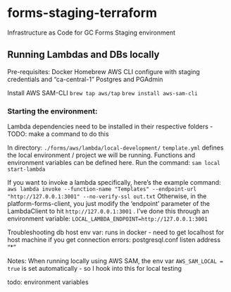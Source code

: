 # forms-staging-terraform

Infrastructure as Code for GC Forms Staging environment

## Running Lambdas and DBs locally

Pre-requisites:
Docker
Homebrew
AWS CLI
configure with staging credentials and “ca-central-1”
Postgres and PGAdmin

Install AWS SAM-CLI
`brew tap aws/tap`
`brew install aws-sam-cli`

### Starting the environment:

Lambda dependencies
need to be installed in their respective folders - TODO: make a command to do this

In directory:
`./forms/aws/lambda/local-development/`
`template.yml` defines the local environment / project we will be running. Functions and environment variables can be defined here.
Run the command:
`sam local start-lambda`

If you want to invoke a lambda specifically, here’s the example command:
`aws lambda invoke --function-name "Templates" --endpoint-url "http://127.0.0.1:3001" --no-verify-ssl out.txt`
Otherwise, in the platform-forms-client, you just modify the ‘endpoint’ parameter of the LambdaClient to hit `http://127.0.0.1:3001` . I’ve done this through an environment variable:
`LOCAL_LAMBDA_ENDPOINT=http://127.0.0.1:3001`

Troubleshooting
db host env var: runs in docker - need to get localhost for host machine
if you get connection errors: postgresql.conf listen address “\*”

Notes:
When running locally using AWS SAM, the env var `AWS_SAM_LOCAL = true` is set automatically - so I hook into this for local testing

todo: environment variables
